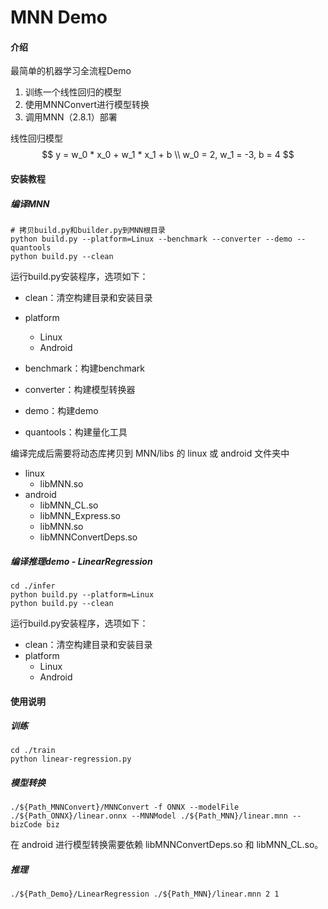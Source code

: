 # MNN Demo

#### 介绍

最简单的机器学习全流程Demo

1. 训练一个线性回归的模型
2. 使用MNNConvert进行模型转换
3. 调用MNN（2.8.1）部署



线性回归模型
$$
y = w_0 * x_0 + w_1 * x_1 + b \\
w_0 = 2, w_1 = -3, b = 4 
$$



#### 安装教程

##### 编译MNN

```shell
# 拷贝build.py和builder.py到MNN根目录
python build.py --platform=Linux --benchmark --converter --demo --quantools
python build.py --clean
```

运行build.py安装程序，选项如下：

* clean：清空构建目录和安装目录
* platform
  * Linux
  * Android

* benchmark：构建benchmark
* converter：构建模型转换器
* demo：构建demo
* quantools：构建量化工具



编译完成后需要将动态库拷贝到 MNN/libs 的 linux 或 android 文件夹中

* linux
  * libMNN.so
* android
  * libMNN_CL.so
  * libMNN_Express.so
  * libMNN.so
  * libMNNConvertDeps.so



##### 编译推理demo - LinearRegression

```shell
cd ./infer
python build.py --platform=Linux
python build.py --clean
```

运行build.py安装程序，选项如下：

* clean：清空构建目录和安装目录
* platform
  * Linux
  * Android



#### 使用说明

##### 训练

```shell
cd ./train
python linear-regression.py
```



##### 模型转换

```shell
./${Path_MNNConvert}/MNNConvert -f ONNX --modelFile ./${Path_ONNX}/linear.onnx --MNNModel ./${Path_MNN}/linear.mnn --bizCode biz
```



在 android 进行模型转换需要依赖 libMNNConvertDeps.so 和 libMNN_CL.so。



##### 推理

```shell
./${Path_Demo}/LinearRegression ./${Path_MNN}/linear.mnn 2 1
```

